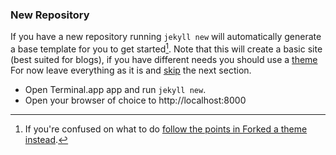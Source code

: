 ### New Repository

If you have a new repository running `jekyll new` will automatically generate a base template for you to get started[^3]. Note that this will create a basic site (best suited for blogs), if you have different needs you should use a [theme](#forked-a-theme) For now leave everything as it is and [skip](#testing-the-website) the next section.

- Open Terminal.app app and run `jekyll new`.
- Open your browser of choice to http://localhost:8000

[^3]: If you're confused on what to do [follow the points in Forked a theme instead](#forked-a-theme).
